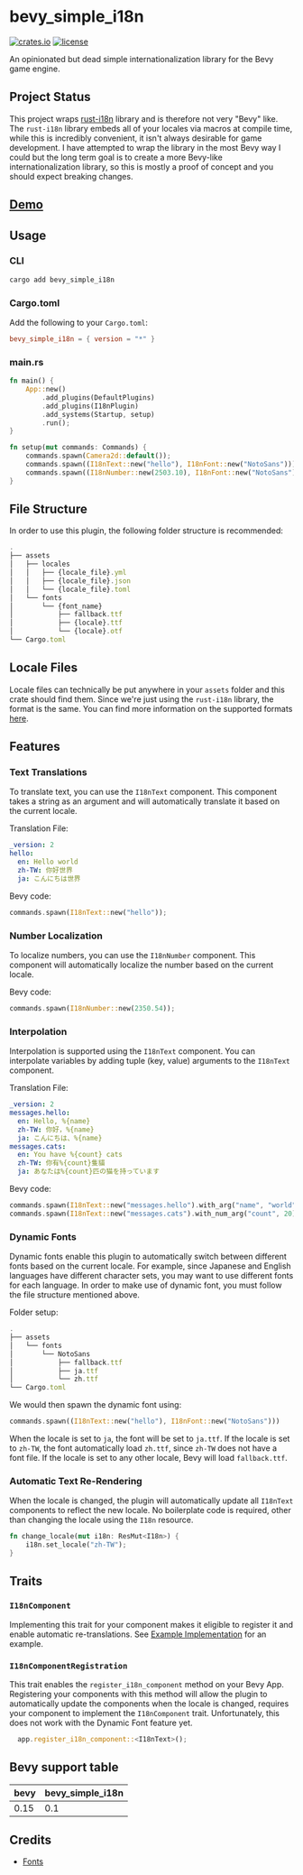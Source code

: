 # bevy_simple_i18n

[![crates.io](https://img.shields.io/crates/v/bevy_simple_i18n)](https://crates.io/crates/bevy_simple_i18n)
[![license](https://img.shields.io/crates/l/bevy_simple_i18n)](https://github.com/TurtIeSocks/bevy_simple_i18n#license)

An opinionated but dead simple internationalization library for the Bevy game engine.

## Project Status

This project wraps [rust-i18n](https://github.com/longbridgeapp/rust-i18n) library and is therefore not very "Bevy" like. The `rust-i18n` library embeds all of your locales via macros at compile time, while this is incredibly convenient, it isn't always desirable for game development. I have attempted to wrap the library in the most Bevy way I could but the long term goal is to create a more Bevy-like internationalization library, so this is mostly a proof of concept and you should expect breaking changes.

## [Demo](https://turtiesocks.github.io/bevy_simple_i18n/)

## Usage

### CLI

```sh
cargo add bevy_simple_i18n
```

### Cargo.toml

Add the following to your `Cargo.toml`:

```toml
bevy_simple_i18n = { version = "*" }
```

### main.rs

```rust
fn main() {
    App::new()
        .add_plugins(DefaultPlugins)
        .add_plugins(I18nPlugin)
        .add_systems(Startup, setup)
        .run();
}

fn setup(mut commands: Commands) {
    commands.spawn(Camera2d::default());
    commands.spawn((I18nText::new("hello"), I18nFont::new("NotoSans")));
    commands.spawn((I18nNumber::new(2503.10), I18nFont::new("NotoSans")));
}
```

## File Structure

In order to use this plugin, the following folder structure is recommended:

```ts
.
├── assets
│   ├── locales
│   │   ├── {locale_file}.yml
│   │   ├── {locale_file}.json
│   │   └── {locale_file}.toml
│   └── fonts
│       └── {font_name}
│           ├── fallback.ttf
│           ├── {locale}.ttf
│           └── {locale}.otf
└── Cargo.toml
```

## Locale Files

Locale files can technically be put anywhere in your `assets` folder and this crate should find them. Since we're just using the `rust-i18n` library, the format is the same. You can find more information on the supported formats [here](https://github.com/longbridgeapp/rust-i18n?tab=readme-ov-file#locale-file).

## Features

### Text Translations

To translate text, you can use the `I18nText` component. This component takes a string as an argument and will automatically translate it based on the current locale.

Translation File:

```yml
_version: 2
hello:
  en: Hello world
  zh-TW: 你好世界
  ja: こんにちは世界
```

Bevy code:

```rust
commands.spawn(I18nText::new("hello"));
```

### Number Localization

To localize numbers, you can use the `I18nNumber` component. This component will automatically localize the number based on the current locale.

Bevy code:

```rust
commands.spawn(I18nNumber::new(2350.54));
```

### Interpolation

Interpolation is supported using the `I18nText` component. You can interpolate variables by adding tuple (key, value) arguments to the `I18nText` component.

Translation File:

```yml
_version: 2
messages.hello:
  en: Hello, %{name}
  zh-TW: 你好，%{name}
  ja: こんにちは、%{name}
messages.cats:
  en: You have %{count} cats
  zh-TW: 你有%{count}隻貓
  ja: あなたは%{count}匹の猫を持っています
```

Bevy code:

```rust
commands.spawn(I18nText::new("messages.hello").with_arg("name", "world"));
commands.spawn(I18nText::new("messages.cats").with_num_arg("count", 20));
```

### Dynamic Fonts

Dynamic fonts enable this plugin to automatically switch between different fonts based on the current locale. For example, since Japanese and English languages have different character sets, you may want to use different fonts for each language. In order to make use of dynamic font, you must follow the file structure mentioned above.

Folder setup:

```ts
.
├── assets
│   └── fonts
│       └── NotoSans
│           ├── fallback.ttf
│           ├── ja.ttf
│           └── zh.ttf
└── Cargo.toml
```

We would then spawn the dynamic font using:

```rust
commands.spawn((I18nText::new("hello"), I18nFont::new("NotoSans")))
```

When the locale is set to `ja`, the font will be set to `ja.ttf`. If the locale is set to `zh-TW`, the font automatically load `zh.ttf`, since `zh-TW` does not have a font file. If the locale is set to any other locale, Bevy will load `fallback.ttf`.

### Automatic Text Re-Rendering

When the locale is changed, the plugin will automatically update all `I18nText` components to reflect the new locale. No boilerplate code is required, other than changing the locale using the `I18n` resource.

```rust
fn change_locale(mut i18n: ResMut<I18n>) {
    i18n.set_locale("zh-TW");
}
```

## Traits

### `I18nComponent`

Implementing this trait for your component makes it eligible to register it and enable automatic re-translations. See [Example Implementation](./src/components/i18n_number.rs) for an example.

### `I18nComponentRegistration`

This trait enables the `register_i18n_component` method on your Bevy App. Registering your components with this method will allow the plugin to automatically update the components when the locale is changed, requires your component to implement the `I18nComponent` trait. Unfortunately, this does not work with the Dynamic Font feature yet.

```rust
  app.register_i18n_component::<I18nText>();
```

## Bevy support table

| bevy | bevy_simple_i18n |
| ---- | ---------------- |
| 0.15 | 0.1              |

## Credits

- [Fonts](https://fonts.google.com/noto/fonts)
